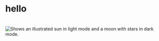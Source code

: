 # hello
<h1>

</h1>
<h2>
</h2>





<picture>
  <source media="(prefers-color-scheme: dark)" srcset="blob:https://web.whatsapp.com/8353e697-e9f7-440b-a260-4a2551859857.png">
  <source media="(prefers-color-scheme: light)" srcset="blob:https://web.whatsapp.com/8353e697-e9f7-440b-a260-4a2551859857.png">
  <img alt="Shows an illustrated sun in light mode and a moon with stars in dark mode." src="blob:https://web.whatsapp.com/8353e697-e9f7-440b-a260-4a2551859857.png">
</picture>
